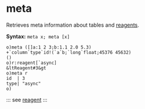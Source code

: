 # meta

Retrieves meta information about tables and [reagents](/reference/types/reagents/overview.md).

**Syntax:** ```meta x; meta [x]```

```o
o)meta ([]a:1 2 3;b:1.1 2.0 5.3)
+`column`type`id!(`a`b;`long`float;45376 45632)
()
o)r:reagent[`async]
&ltReagent#3&gt
o)meta r
id  | 3
type| "async"
o)
```

::: see
[reagent](/verbs/other/reagent.md)
:::
